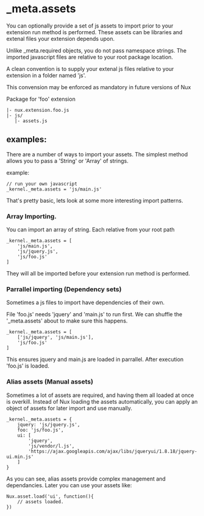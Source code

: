 # _meta.assets

You can optionally provide a set of js assets to import prior to your extension run method is performed. 
These assets can be libraries and extenal files your extension depends upon.

Unlike _meta.required objects, you do not pass namespace strings.
The imported javascript files are relative to your root package location.

A clean convention is to supply your extenal js files relative to your extension in a folder named 'js'.

This convension may be enforced as mandatory in future versions of Nux

Package for 'foo' extension


	|- nux.extension.foo.js
	|- js/
	   |- assets.js

## examples:

There are a number of ways to import your assets. The simplest method allows you to pass a 'String' or 'Array' of strings.

example:

	// run your own javascript
	_kernel._meta.assets = 'js/main.js'

That's pretty basic, lets look at some more interesting import patterns.

### Array Importing.

You can import an array of string. Each relative from your root path

	_kernel._meta.assets = [
		'js/main.js',
		'js/jquery.js',
		'js/foo.js'
	]

They will all be imported before your extension run method is performed.


### Parrallel importing (Dependency sets)

Sometimes a js files to import have dependencies of their own. 

File 'foo.js' needs 'jquery' and 'main.js' to run first. We can shuffle the '_meta.assets' about to make sure this happens.

	_kernel._meta.assets = [
		['js/jquery', 'js/main.js'],
		'js/foo.js'
	]

This ensures jquery and main.js are loaded in parrallel. After execution 'foo.js' is loaded.

### Alias assets (Manual assets)

Sometimes a lot of assets are required, and having them all loaded at once is overkill.
Instead of Nux loading the assets automatically, you can apply an object of assets for later import and use manually.

	_kernel._meta.assets = {
		jquery: 'js/jquery.js',
		foo: 'js/foo.js',
		ui: [
			'jquery',
			'js/vendor/l.js',
			'https://ajax.googleapis.com/ajax/libs/jqueryui/1.8.18/jquery-ui.min.js'
		]
	}

As you can see, alias assets provide complex management and dependancies.
Later you can use your assets like:

	Nux.asset.load('ui', function(){
		// assets loaded.
	})

